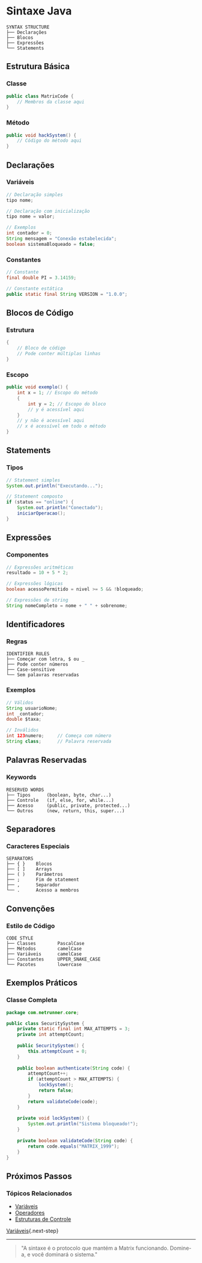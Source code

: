# Sintaxe Java

```ascii
SYNTAX STRUCTURE
├── Declarações
├── Blocos
├── Expressões
└── Statements
```

## Estrutura Básica

### Classe
```java
public class MatrixCode {
    // Membros da classe aqui
}
```

### Método
```java
public void hackSystem() {
    // Código do método aqui
}
```

## Declarações

### Variáveis
```java
// Declaração simples
tipo nome;

// Declaração com inicialização
tipo nome = valor;

// Exemplos
int contador = 0;
String mensagem = "Conexão estabelecida";
boolean sistemaBloqueado = false;
```

### Constantes
```java
// Constante
final double PI = 3.14159;

// Constante estática
public static final String VERSION = "1.0.0";
```

## Blocos de Código

### Estrutura
```java
{
    // Bloco de código
    // Pode conter múltiplas linhas
}
```

### Escopo
```java
public void exemplo() {
    int x = 1; // Escopo do método
    {
        int y = 2; // Escopo do bloco
        // y é acessível aqui
    }
    // y não é acessível aqui
    // x é acessível em todo o método
}
```

## Statements

### Tipos
```java
// Statement simples
System.out.println("Executando...");

// Statement composto
if (status == "online") {
    System.out.println("Conectado");
    iniciarOperacao();
}
```

## Expressões

### Componentes
```java
// Expressões aritméticas
resultado = 10 + 5 * 2;

// Expressões lógicas
boolean acessoPermitido = nivel >= 5 && !bloqueado;

// Expressões de string
String nomeCompleto = nome + " " + sobrenome;
```

## Identificadores

### Regras
```ascii
IDENTIFIER RULES
├── Começar com letra, $ ou _
├── Pode conter números
├── Case-sensitive
└── Sem palavras reservadas
```

### Exemplos
```java
// Válidos
String usuarioNome;
int _contador;
double $taxa;

// Inválidos
int 123numero;     // Começa com número
String class;      // Palavra reservada
```

## Palavras Reservadas

### Keywords
```ascii
RESERVED WORDS
├── Tipos      (boolean, byte, char...)
├── Controle   (if, else, for, while...)
├── Acesso     (public, private, protected...)
└── Outros     (new, return, this, super...)
```

## Separadores

### Caracteres Especiais
```ascii
SEPARATORS
├── { }    Blocos
├── [ ]    Arrays
├── ( )    Parâmetros
├── ;      Fim de statement
├── ,      Separador
└── .      Acesso a membros
```

## Convenções

### Estilo de Código
```ascii
CODE STYLE
├── Classes        PascalCase
├── Métodos        camelCase
├── Variáveis      camelCase
├── Constantes     UPPER_SNAKE_CASE
└── Pacotes        lowercase
```

## Exemplos Práticos

### Classe Completa
```java
package com.netrunner.core;

public class SecuritySystem {
    private static final int MAX_ATTEMPTS = 3;
    private int attemptCount;
    
    public SecuritySystem() {
        this.attemptCount = 0;
    }
    
    public boolean authenticate(String code) {
        attemptCount++;
        if (attemptCount > MAX_ATTEMPTS) {
            lockSystem();
            return false;
        }
        return validateCode(code);
    }
    
    private void lockSystem() {
        System.out.println("Sistema bloqueado!");
    }
    
    private boolean validateCode(String code) {
        return code.equals("MATRIX_1999");
    }
}
```

## Próximos Passos

### Tópicos Relacionados
- [Variáveis](variables.md)
- [Operadores](operators.md)
- [Estruturas de Controle](control-flow.md)

[Variáveis](variables.md){.next-step}

---

> "A sintaxe é o protocolo que mantém a Matrix funcionando. Domine-a, e você dominará o sistema."